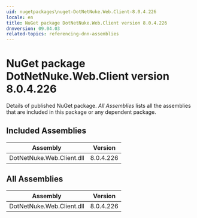 ```yaml
---
uid: nugetpackages\nuget-DotNetNuke.Web.Client-8.0.4.226
locale: en
title: NuGet package DotNetNuke.Web.Client version 8.0.4.226
dnnversion: 09.04.03
related-topics: referencing-dnn-assemblies
---
```


# NuGet package DotNetNuke.Web.Client version 8.0.4.226
Details of published NuGet package.
*All Assemblies* lists all the assemblies that are included in this package or any dependent package.

## Included Assemblies

|Assembly|Version|
|---|---|
|DotNetNuke.Web.Client.dll|8.0.4.226|

## All Assemblies

|Assembly|Version|
|---|---|
|DotNetNuke.Web.Client.dll|8.0.4.226|


